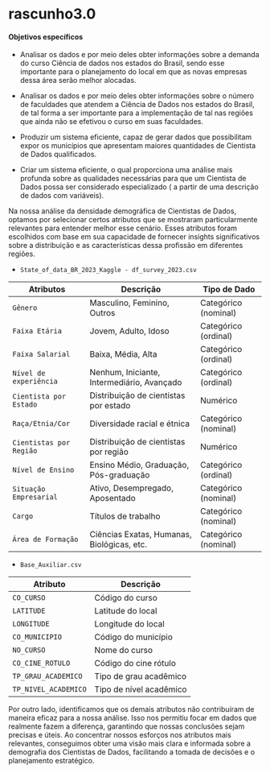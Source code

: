 # rascunho3.0
####    Objetivos específicos

- Analisar os dados e por meio deles obter informações sobre a demanda do curso Ciência de dados nos estados do Brasil, sendo esse importante para o planejamento do local em que as novas empresas dessa área serão melhor alocadas.

- Analisar os dados e por meio deles obter informações sobre o número de faculdades que atendem a Ciência de Dados nos estados do Brasil, de tal forma a ser importante para a implementação de tal nas regiões que ainda não se efetivou o curso em suas faculdades.

- Produzir um sistema eficiente, capaz de gerar dados que possibilitam expor os municípios que apresentam maiores quantidades de Cientista de Dados qualificados.

- Criar um sistema eficiente, o qual proporciona uma análise mais profunda sobre as qualidades necessárias para que um Cientista de Dados possa ser considerado especializado ( a partir de uma descrição de dados com variáveis).

Na nossa análise da densidade demográfica de Cientistas de Dados, optamos por selecionar certos atributos que se mostraram particularmente relevantes para entender melhor esse cenário. Esses atributos foram escolhidos com base em sua capacidade de fornecer insights significativos sobre a distribuição e as características dessa profissão em diferentes regiões.

- `State_of_data_BR_2023_Kaggle - df_survey_2023.csv`

| Atributos                  | Descrição                                         | Tipo de Dado               |
|----------------------------|---------------------------------------------------|----------------------------|
| `Gênero`                 | Masculino, Feminino, Outros                 | Categórico   (nominal)    |
| `Faixa Etária`            | Jovem, Adulto, Idoso                        |  Categórico (ordinal)     |
| `Faixa Salarial`          | Baixa, Média, Alta                          |  Categórico (ordinal)     |
| `Nível de experiência`     | Nenhum, Iniciante, Intermediário, Avançado  | Categórico (ordinal)       |
| `Cientista por Estado`     | Distribuição de cientistas por estado       | Numérico         |
| `Raça/Etnia/Cor`          | Diversidade racial e étnica                 | Categórico (nominal)       |
| `Cientistas por Região`    | Distribuição de cientistas por região       | Numérico         |
| `Nível de Ensino`          | Ensino Médio, Graduação, Pós-graduação      | Categórico (ordinal)       |
| `Situação Empresarial`     | Ativo, Desempregado, Aposentado            | Categórico (nominal)       |
| `Cargo`                   | Títulos de trabalho                          | Categórico (nominal)       
| `Área de Formação`         | Ciências Exatas, Humanas, Biológicas, etc. | Categórico (nominal)       |
 
- `Base_Auxiliar.csv`   
     
| Atributo              | Descrição                          |
|-----------------------|------------------------------------|
| `CO_CURSO`              | Código do curso                    |
| `LATITUDE`              | Latitude do local                  |
| `LONGITUDE`             | Longitude do local                 |
| `CO_MUNICIPIO`         | Código do município                |
| `NO_CURSO`              | Nome do curso                      |
| `CO_CINE_ROTULO`       | Código do cine rótulo              |
| `TP_GRAU_ACADEMICO`    | Tipo de grau acadêmico             |
| `TP_NIVEL_ACADEMICO`   | Tipo de nível acadêmico            |    

Por outro lado, identificamos que os demais atributos não contribuíram de maneira eficaz para a nossa análise. Isso nos permitiu focar em dados que realmente fazem a diferença, garantindo que nossas conclusões sejam precisas e úteis. Ao concentrar nossos esforços nos atributos mais relevantes, conseguimos obter uma visão mais clara e informada sobre a demografia dos Cientistas de Dados, facilitando a tomada de decisões e o planejamento estratégico.















